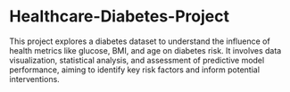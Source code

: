 # Healthcare-Diabetes-Project
This project explores a diabetes dataset to understand the influence of health metrics like glucose, BMI, and age on diabetes risk. It involves data visualization, statistical analysis, and assessment of predictive model performance, aiming to identify key risk factors and inform potential interventions.
